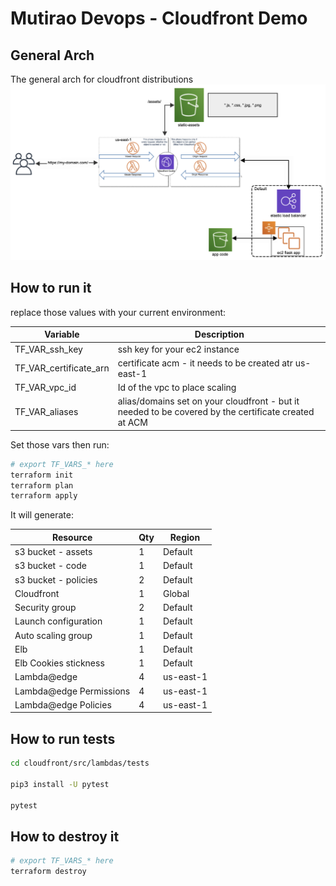 # Mutirao Devops - Cloudfront Demo

## General Arch

The general arch for cloudfront distributions
![General Arch](img/arch.png)


## How to run it

replace those values with your current environment:

| Variable               | Description 
|------------------------|------------------------------------------------------------------------------------------------------|
| TF_VAR_ssh_key         | ssh key for your ec2 instance                                                                        |
| TF_VAR_certificate_arn | certificate acm - it needs to be created atr us-east-1                                               |              
| TF_VAR_vpc_id          | Id of the vpc to place scaling                                                                       |
| TF_VAR_aliases         | alias/domains set on your cloudfront - but it needed to be covered by the certificate created at ACM |


Set those vars then run:
```bash
# export TF_VARS_* here
terraform init
terraform plan
terraform apply
```
It will generate:

| Resource                | Qty  |Region              |
--------------------------|------|--------------------|
| s3 bucket - assets      |  1   | Default            |
| s3 bucket - code        |  1   | Default            |
| s3 bucket - policies    |  2   | Default            |
| Cloudfront              |  1   | Global             |
| Security group          |  2   | Default            |
| Launch configuration    |  1   | Default            |
| Auto scaling group      |  1   | Default            |
| Elb                     |  1   | Default            |
| Elb Cookies stickness   |  1   | Default            |
| Lambda@edge             |  4   | us-east-1          |
| Lambda@edge Permissions |  4   | us-east-1          |
| Lambda@edge Policies    |  4   | us-east-1          |


## How to run tests
```bash
cd cloudfront/src/lambdas/tests

pip3 install -U pytest

pytest
```

## How to destroy it
```bash
# export TF_VARS_* here
terraform destroy
```
